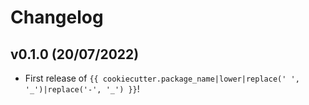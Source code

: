 # Changelog

<!--next-version-placeholder-->

## v0.1.0 (20/07/2022)

- First release of `{{ cookiecutter.package_name|lower|replace(' ', '_')|replace('-', '_') }}`!